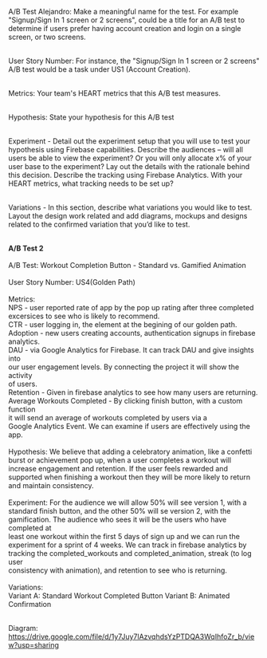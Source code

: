 A/B Test Alejandro:  Make a meaningful name for the test. For example  "Signup/Sign In 1 screen or 2 screens", could be a title for an A/B test to determine if users prefer having account creation and login on a single screen, or two screens.

<br>User Story Number: For instance, the "Signup/Sign In 1 screen or 2 screens" A/B test would be a task under US1 (Account Creation). 

<br>Metrics:  Your team's HEART metrics that this A/B test measures.

<br>Hypothesis: State your hypothesis for this A/B test


<br>Experiment - Detail out the experiment setup that you will use to test your hypothesis using Firebase capabilities. Describe the audiences – will all users be able to view the experiment? Or you will only allocate x% of your user base to the experiment? Lay out the details with the rationale behind this decision. Describe the tracking using Firebase Analytics. With your HEART metrics, what tracking needs to be set up? 

<br>Variations - In this section, describe what variations you would like to test. Layout the design work related and add diagrams, mockups and designs related to the confirmed variation that you’d like to test.

<br> **A/B Test 2**
<br> 
<br> A/B Test: Workout Completion Button - Standard vs. Gamified Animation 
<br>
<br> User Story Number: US4(Golden Path)
<br>
<br> Metrics: 
<br> NPS - user reported rate of app by the pop up rating after three completed
<br> excersices to see who is likely to recommend. 
<br> CTR - user logging in, the element at the begining of our golden path. 
<br> Adoption - new users creating accounts, authentication signups in firebase 
<br> analytics.
<br> DAU - via Google Analytics for Firebase. It can track DAU and give insights into <br> our user engagement levels. By connecting the project it  will show the activity <br> of users.
<br> Retention - Given in firebase analytics to see how many users are returning. 
<br> Average Workouts Completed - By clicking finish button, with a custom function <br> it will send an average of workouts completed by users via a 
<br> Google Analytics Event. We can examine if users are effectively using the app. 
<br> 
<br>Hypothesis: We believe that adding a celebratory animation, like a confetti burst or achievement pop up, when a user completes a workout will increase engagement and retention. If the user feels rewarded and supported when finishing a workout then they will be more likely to return and maintain consistency. 
<br>
<br> Experiment: For the audience we will allow 50% will see version 1, with a 
<br> standard finish button, and the other 50% will se version 2, with the 
<br> gamification. The audience who sees it will be the users who have completed at <br> least one workout within the first 5 days of sign up and we can run the 
<br> experiment for a sprint of 4 weeks. We can track in firebase analytics by 
<br> tracking the completed_workouts and completed_animation, streak (to log user <br> consistency with animation), and retention to see who is returning. 
<br>
<br> Variations:  
Variant A: Standard Workout Completed Button
Variant B: Animated Confirmation 

<br> Diagram: https://drive.google.com/file/d/1y7Juy7lAzvqhdsYzPTDQA3WqIhfoZr_b/view?usp=sharing
